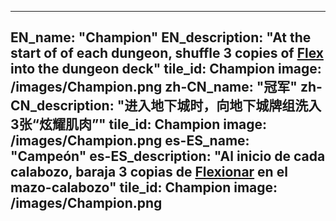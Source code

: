 ---

EN_name: "Champion"
EN_description: "At the start of of each dungeon, shuffle 3 copies of <a href = '../en/abilities#Flex'>Flex</a> into the dungeon deck"
tile_id: Champion
image: /images/Champion.png
zh-CN_name: "冠军"
zh-CN_description: "进入地下城时，向地下城牌组洗入3张“炫耀肌肉”"
tile_id: Champion
image: /images/Champion.png
es-ES_name: "Campeón"
es-ES_description: "Al inicio de cada calabozo, baraja 3 copias de <a href = '../es_es/abilities#Flex'>Flexionar</a> en el mazo-calabozo"
tile_id: Champion
image: /images/Champion.png
---